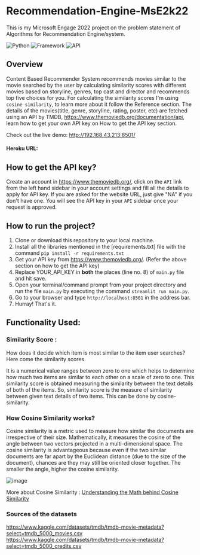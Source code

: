 # Recommendation-Engine-MsE2k22

This is my Microsoft Engage 2022 project on the problem statement of Algorithms for Recommendation Engine/system.

![Python](https://img.shields.io/badge/Python-3.9-blueviolet)
![Framework](https://img.shields.io/badge/Framework-Streamlit-red)
![API](https://img.shields.io/badge/API-TMDB-fcba03)


## Overview

Content Based Recommender System recommends movies similar to the movie searched by the user by calculating similarity scores with different movies based on storyline, genres, top cast and director and recommends top five choices for you. 
      For calculating the similarity scores I'm using `cosine similarity`, to learn more about it follow the Reference section.
      The details of the movies(title, genre, storyline, rating, poster, etc) are fetched using an API by TMDB, https://www.themoviedb.org/documentation/api, learn how to get your own API key on How to get the API key section.
      
Check out the live demo: http://192.168.43.213:8501/
#### Heroku URL:


## How to get the API key?

Create an account in https://www.themoviedb.org/, click on the `API` link from the left hand sidebar in your account settings and fill all the details to apply for API key. If you are asked for the website URL, just give "NA" if you don't have one. You will see the API key in your `API` sidebar once your request is approved.


## How to run the project?

1. Clone or download this repository to your local machine.
2. Install all the libraries mentioned in the [requirements.txt] file with the command `pip install -r requirements.txt`
3. Get your API key from https://www.themoviedb.org/. (Refer the above section on how to get the API key)
3. Replace YOUR_API_KEY in **both** the places (line no. 8) of `main.py` file and hit save.
4. Open your terminal/command prompt from your project directory and run the file `main.py` by executing the command `streamlit run main.py`.
5. Go to your browser and type `http://localhost:8501` in the address bar.
6. Hurray! That's it.


## Functionality Used:

### Similarity Score : 

How does it decide which item is most similar to the item user searches? Here come the similarity scores.
   
It is a numerical value ranges between zero to one which helps to determine how much two items are similar to each other on a scale of zero to one. This similarity score is obtained measuring the similarity between the text details of both of the items. So, similarity score is the measure of similarity between given text details of two items. This can be done by cosine-similarity.
 
 
### How Cosine Similarity works?

Cosine similarity is a metric used to measure how similar the documents are irrespective of their size. Mathematically, it measures the cosine of the angle between two vectors projected in a multi-dimensional space. The cosine similarity is advantageous because even if the two similar documents are far apart by the Euclidean distance (due to the size of the document), chances are they may still be oriented closer together. The smaller the angle, higher the cosine similarity.
  
![image](https://user-images.githubusercontent.com/36665975/70401457-a7530680-1a55-11ea-9158-97d4e8515ca4.png)

  
More about Cosine Similarity : [Understanding the Math behind Cosine Similarity](https://www.machinelearningplus.com/nlp/cosine-similarity/)

### Sources of the datasets
https://www.kaggle.com/datasets/tmdb/tmdb-movie-metadata?select=tmdb_5000_movies.csv
https://www.kaggle.com/datasets/tmdb/tmdb-movie-metadata?select=tmdb_5000_credits.csv
